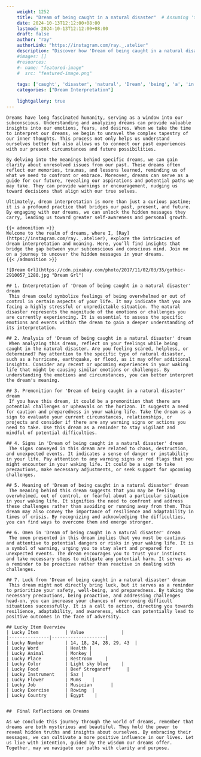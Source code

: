 ```yaml
---
    weight: 1252
    title: "Dream of being caught in a natural disaster"  # Assuming 'title' column exists
    date: 2024-10-13T12:12:00+08:00
    lastmod: 2024-10-13T12:12:00+08:00
    draft: false
    author: "ray"
    authorLink: "https://instagram.com/ray._.atelier"
    description: "Discover how 'Dream of being caught in a natural disaster' can interpret your future and uncover its significant meanings in your life."
    #images: []
    #resources:
    #- name: "featured-image"
    #  src: "featured-image.png"
    
    tags: ['caught', 'disaster', 'natural', 'Dream', 'being', 'a', 'in', 'of']
    categories: ["Dream Interpretation"]
    
    lightgallery: true
---
```

    
    Dreams have long fascinated humanity, serving as a window into our subconscious. Understanding and analyzing dreams can provide valuable insights into our emotions, fears, and desires. When we take the time to interpret our dreams, we begin to unravel the complex tapestry of our inner thoughts. This process not only helps us understand ourselves better but also allows us to connect our past experiences with our present circumstances and future possibilities.
    
    By delving into the meanings behind specific dreams, we can gain clarity about unresolved issues from our past. These dreams often reflect our memories, traumas, and lessons learned, reminding us of what we need to confront or embrace. Moreover, dreams can serve as a guide for our future, revealing our aspirations and potential paths we may take. They can provide warnings or encouragement, nudging us toward decisions that align with our true selves.
    
    Ultimately, dream interpretation is more than just a curious pastime; it is a profound practice that bridges our past, present, and future. By engaging with our dreams, we can unlock the hidden messages they carry, leading us toward greater self-awareness and personal growth.
    
    {{< admonition >}}
    Welcome to the realm of dreams, where I, [Ray](https://instagram.com/ray._.atelier), explore the intricacies of dream interpretation and meaning. Here, you’ll find insights that bridge the gap between your subconscious and conscious mind. Join me on a journey to uncover the hidden messages in your dreams.
    {{< /admonition >}}
    
    ![Dream Grl](https://cdn.pixabay.com/photo/2017/11/02/03/35/gothic-2910057_1280.jpg "Dream Grl")
    
    ## 1. Interpretation of 'Dream of being caught in a natural disaster' dream
     This dream could symbolize feelings of being overwhelmed or out of control in certain aspects of your life. It may indicate that you are facing a highly stressful or unpredictable situation. The natural disaster represents the magnitude of the emotions or challenges you are currently experiencing. It is essential to assess the specific emotions and events within the dream to gain a deeper understanding of its interpretation.
    
    ## 2. Analysis of 'Dream of being caught in a natural disaster' dream
     When analyzing this dream, reflect on your feelings while being caught in the natural disaster. Are you feeling scared, helpless, or determined? Pay attention to the specific type of natural disaster, such as a hurricane, earthquake, or flood, as it may offer additional insights. Consider any recent or upcoming experiences in your waking life that might be causing similar emotions or challenges. By understanding the emotions and circumstances, you can better interpret the dream's meaning.
    
    ## 3. Premonition for 'Dream of being caught in a natural disaster' dream
     If you have this dream, it could be a premonition that there are potential challenges or upheavals on the horizon. It suggests a need for caution and preparedness in your waking life. Take the dream as a sign to evaluate your current circumstances, relationships, or projects and consider if there are any warning signs or actions you need to take. Use this dream as a reminder to stay vigilant and mindful of potential difficulties.
    
    ## 4. Signs in 'Dream of being caught in a natural disaster' dream
     The signs conveyed in this dream are related to chaos, destruction, and unexpected events. It indicates a sense of danger or instability in your life. Pay attention to any warning signs or red flags that you might encounter in your waking life. It could be a sign to take precautions, make necessary adjustments, or seek support for upcoming challenges.
    
    ## 5. Meaning of 'Dream of being caught in a natural disaster' dream
     The meaning behind this dream suggests that you may be feeling overwhelmed, out of control, or fearful about a particular situation in your waking life. It signifies the need to confront and address these challenges rather than avoiding or running away from them. This dream may also convey the importance of resilience and adaptability in times of crisis. By recognizing and acknowledging the difficulties, you can find ways to overcome them and emerge stronger.
    
    ## 6. Omen in 'Dream of being caught in a natural disaster' dream
     The omen presented in this dream implies that you must be cautious and attentive to potential dangers or risks in your waking life. It is a symbol of warning, urging you to stay alert and prepared for unexpected events. The dream encourages you to trust your instincts and take necessary steps to mitigate any potential harm. It serves as a reminder to be proactive rather than reactive in dealing with challenges.
    
    ## 7. Luck from 'Dream of being caught in a natural disaster' dream
     This dream might not directly bring luck, but it serves as a reminder to prioritize your safety, well-being, and preparedness. By taking the necessary precautions, being proactive, and addressing challenges head-on, you can increase your chances of overcoming difficult situations successfully. It is a call to action, directing you towards resilience, adaptability, and awareness, which can potentially lead to positive outcomes in the face of adversity.
    
    ## Lucky Item Overview
    | Lucky Item          | Value              |
    |---------------|--------------------|
    | Lucky Number        | 14, 18, 24, 28, 29, 43  |
    | Lucky Word          | Health |
    | Lucky Animal        | Monkey |
    | Lucky Place         | Restroom     |
    | Lucky Color         | Light sky blue     |
    | Lucky Food          | Beef Stroganoff      |
    | Lucky Instrument    | Saz |
    | Lucky Flower        | Mums    |
    | Lucky Job           | Musician       |
    | Lucky Exercise      | Rowing  |
    | Lucky Country       | Egypt    |
    
    
    ##  Final Reflections on Dreams
    
    As we conclude this journey through the world of dreams, remember that dreams are both mysterious and beautiful. They hold the power to reveal hidden truths and insights about ourselves. By embracing their messages, we can cultivate a more positive influence in our lives. Let us live with intention, guided by the wisdom our dreams offer. Together, may we navigate our paths with clarity and purpose.
    